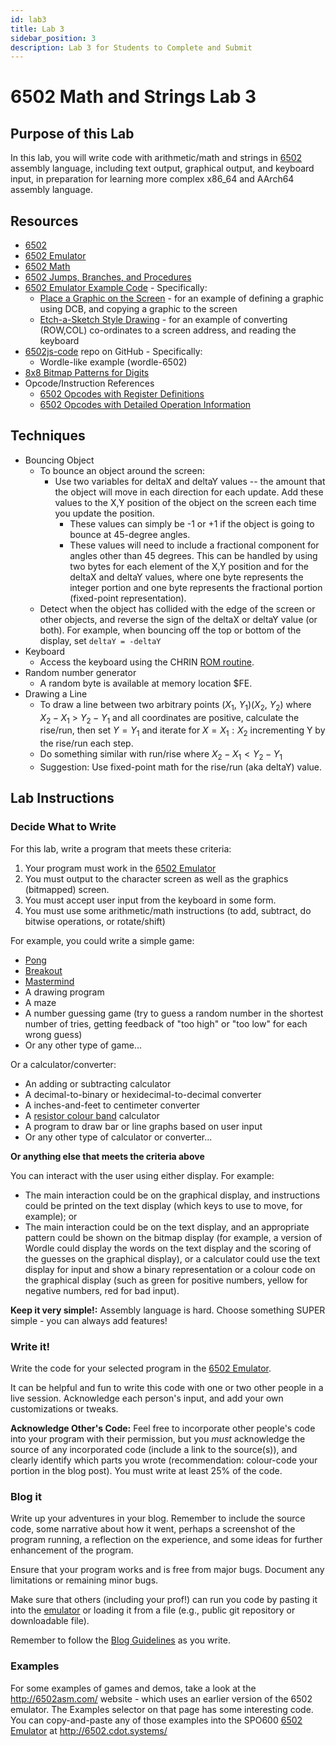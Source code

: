 ```yaml
---
id: lab3
title: Lab 3
sidebar_position: 3
description: Lab 3 for Students to Complete and Submit
---
```


# 6502 Math and Strings Lab 3

## Purpose of this Lab

In this lab, you will write code with arithmetic/math and strings in [6502](/G-6502/6502.md) assembly language, including text output, graphical output, and keyboard input, in preparation for learning more complex x86_64 and AArch64 assembly language.

## Resources

- [6502](/G-6502/6502.md)
- [6502 Emulator](/G-6502/6502-emulator.md)
- [6502 Math](/G-6502/6502-math.md)
- [6502 Jumps, Branches, and Procedures](/G-6502/6502-jumps-branches-and-procedures.md)
- [6502 Emulator Example Code](/G-6502/6502-emulator-example-code.md) - Specifically:
  - [Place a Graphic on the Screen](/G-6502/6502-emulator-example-code.md#place-a-graphic-on-the-screen) - for an example of defining a graphic using DCB, and copying a graphic to the screen
  - [Etch-a-Sketch Style Drawing](/G-6502/6502-emulator-example-code.md#etch-a-sketchtm-style-drawing) - for an example of converting (ROW,COL) co-ordinates to a screen address, and reading the keyboard
- [6502js-code](https://github.com/ctyler/6502js-code/) repo on GitHub - Specifically:
  - Wordle-like example (wordle-6502)
- [8x8 Bitmap Patterns for Digits](/G-6502/8x8-bitmap-patterns-for-digits.md)
- Opcode/Instruction References
  - [6502 Opcodes with Register Definitions](http://www.6502.org/tutorials/6502opcodes.html)
  - [6502 Opcodes with Detailed Operation Information](https://www.masswerk.at/6502/6502_instruction_set.html)

## Techniques

- Bouncing Object
  - To bounce an object around the screen:
    - Use two variables for deltaX and deltaY values -- the amount that the object will move in each direction for each update. Add these values to the X,Y position of the object on the screen each time you update the position.
      - These values can simply be -1 or +1 if the object is going to bounce at 45-degree angles.
      - These values will need to include a fractional component for angles other than 45 degrees. This can be handled by using two bytes for each element of the X,Y position and for the deltaX and deltaY values, where one byte represents the integer portion and one byte represents the fractional portion (fixed-point representation).
  - Detect when the object has collided with the edge of the screen or other objects, and reverse the sign of the deltaX or deltaY value (or both). For example, when bouncing off the top or bottom of the display, set `deltaY = -deltaY`
- Keyboard
  - Access the keyboard using the CHRIN [ROM routine](/G-6502/6502-emulator.md#rom-routines).
- Random number generator
  - A random byte is available at memory location $FE.
- Drawing a Line
  - To draw a line between two arbitrary points (${X_1}$, ${Y_1}$)(${X_2}$, ${Y_2}$) where ${X_2-X_1}$ > ${Y_2-Y_1}$ and all coordinates are positive, calculate the rise/run, then set ${Y=Y_1}$ and iterate for ${X=X_1:X_2}$ incrementing Y by the rise/run each step.
  - Do something similar with run/rise where ${X_2-X_1 < Y_2-Y_1}$
  - Suggestion: Use fixed-point math for the rise/run (aka deltaY) value.
 
## Lab Instructions

### Decide What to Write

For this lab, write a program that meets these criteria:

1. Your program must work in the [6502 Emulator](/G-6502/6502-emulator.md)
2. You must output to the character screen as well as the graphics (bitmapped) screen.
3. You must accept user input from the keyboard in some form.
4. You must use some arithmetic/math instructions (to add, subtract, do bitwise operations, or rotate/shift)

For example, you could write a simple game:

- [Pong](https://en.wikipedia.org/wiki/Pong)
- [Breakout](https://en.wikipedia.org/wiki/Breakout_(video_game))
- [Mastermind](https://en.wikipedia.org/wiki/Mastermind_(board_game))
- A drawing program
- A maze
- A number guessing game (try to guess a random number in the shortest number of tries, getting feedback of "too high" or "too low" for each wrong guess)
- Or any other type of game...

Or a calculator/converter:

- An adding or subtracting calculator
- A decimal-to-binary or hexidecimal-to-decimal converter
- A inches-and-feet to centimeter converter
- A [resistor colour band](https://en.wikipedia.org/wiki/Electronic_color_code) calculator
- A program to draw bar or line graphs based on user input
- Or any other type of calculator or converter...

**Or anything else that meets the criteria above**

You can interact with the user using either display. For example:

- The main interaction could be on the graphical display, and instructions could be printed on the text display (which keys to use to move, for example); or
- The main interaction could be on the text display, and an appropriate pattern could be shown on the bitmap display (for example, a version of Wordle could display the words on the text display and the scoring of the guesses on the graphical display), or a calculator could use the text display for input and show a binary representation or a colour code on the graphical display (such as green for positive numbers, yellow for negative numbers, red for bad input).

**Keep it very simple!:** Assembly language is hard. Choose something SUPER simple - you can always add features!

### Write it!

Write the code for your selected program in the [6502 Emulator](/G-6502/6502-emulator.md).

It can be helpful and fun to write this code with one or two other people in a live session. Acknowledge each person's input, and add your own customizations or tweaks.

**Acknowledge Other's Code:** Feel free to incorporate other people's code into your program with their permission, but you _must_ acknowledge the source of any incorporated code (include a link to the source(s)), and clearly identify which parts you wrote (recommendation: colour-code your portion in the blog post). You must write at least 25% of the code.

### Blog it

Write up your adventures in your blog. Remember to include the source code, some narrative about how it went, perhaps a screenshot of the program running, a reflection on the experience, and some ideas for further enhancement of the program.

Ensure that your program works and is free from major bugs. Document any limitations or remaining minor bugs.

Make sure that others (including your prof!) can run you code by pasting it into the [emulator](/G-6502/6502-emulator.md) or loading it from a file (e.g., public git repository or downloadable file).

Remember to follow the [Blog Guidelines](/D-ExtraResources/blog-guidelines.md) as you write.

### Examples

For some examples of games and demos, take a look at the http://6502asm.com/ website - which uses an earlier version of the 6502 emulator. The Examples selector on that page has some interesting code. You can copy-and-paste any of those examples into the SPO600 [6502 Emulator](/G-6502/6502-emulator.md) at http://6502.cdot.systems/
